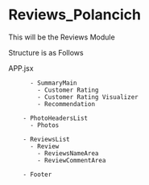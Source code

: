 # Reviews_Polancich
This will be the Reviews Module

Structure is as Follows

APP.jsx 
          
          - SummaryMain
            - Customer Rating
            - Customer Rating Visualizer
            - Recommendation
          
        - PhotoHeadersList
          - Photos
          
        - ReviewsList
          - Review
            - ReviewsNameArea
            - ReviewCommentArea
            
        - Footer
        
